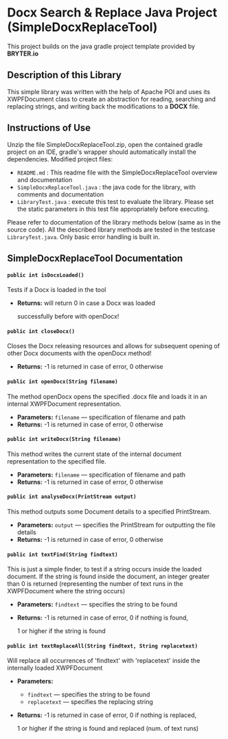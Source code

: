 # Docx Search & Replace Java Project (SimpleDocxReplaceTool)

This project builds on the java gradle project template provided by **BRYTER.io**

## Description of this Library

This simple library was written with the help of Apache POI and uses its XWPFDocument class to create an abstraction for reading, searching and replacing strings, and writing back the modifications to a **DOCX** file.

## Instructions of Use

Unzip the file SimpleDocxReplaceTool.zip, open the contained gradle project on an IDE, gradle's wrapper should automatically install the dependencies. Modified project files:

* `README.md` : This readme file with the SimpleDocxReplaceTool overview and documentation
* `SimpleDocxReplaceTool.java` : the java code for the library, with comments and documentation
* `LibraryTest.java` : execute this test to evaluate the library. Please set the static parameters in this test file appropriately before executing.

Please refer to documentation of the library methods below (same as in the source code). All the described library methods are tested in the testcase `LibraryTest.java`. Only basic error handling is built in.

## SimpleDocxReplaceTool Documentation 

#### `public int isDocxLoaded()`

Tests if a Docx is loaded in the tool

 * **Returns:** will return 0 in case a Docx was loaded

     successfully before with openDocx!

#### `public int closeDocx()`

Closes the Docx releasing resources and allows for subsequent opening of other Docx documents with the openDocx method!

 * **Returns:** -1 is returned in case of error, 0 otherwise

#### `public int openDocx(String filename)`

The method openDocx opens the specified .docx file and loads it in an internal XWPFDocument representation.

 * **Parameters:** `filename` — specification of filename and path
 * **Returns:** -1 is returned in case of error, 0 otherwise

#### `public int writeDocx(String filename)`

This method writes the current state of the internal document representation to the specified file.

 * **Parameters:** `filename` — specification of filename and path
 * **Returns:** -1 is returned in case of error, 0 otherwise

#### `public int analyseDocx(PrintStream output)`

This method outputs some Document details to a specified PrintStream.

 * **Parameters:** `output` — specifies the PrintStream for outputting the file details
 * **Returns:** -1 is returned in case of error, 0 otherwise

#### `public int textFind(String findtext)`

This is just a simple finder, to test if a string occurs inside the loaded document. If the string is found inside the document, an integer greater than 0 is returned (representing the number of text runs in the XWPFDocument where the string occurs)

 * **Parameters:** `findtext` — specifies the string to be found
 * **Returns:** -1 is returned in case of error, 0 if nothing is found,

     1 or higher if the string is found

#### `public int textReplaceAll(String findtext, String replacetext)`

Will replace all occurrences of 'findtext' with 'replacetext' inside the internally loaded XWPFDocument

 * **Parameters:**
   * `findtext` — specifies the string to be found
   * `replacetext` — specifies the replacing string
 * **Returns:** -1 is returned in case of error, 0 if nothing is replaced,

     1 or higher if the string is found and replaced (num. of text runs)

